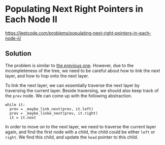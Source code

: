 # Populating Next Right Pointers in Each Node II

https://leetcode.com/problems/populating-next-right-pointers-in-each-node-ii/

## Solution

The problem is similar to
[the previous one](https://leetcode.com/problems/populating-next-right-pointers-in-each-node/). However, due to the
incompleteness of the tree, we need to be careful about how to link the next layer, and how to hop onto the next layer.

To link the next layer, we can essentially traverse the next layer by traversing the current layer. Beside traversing,
we should also keep track of the `prev` node. We can come up with the following abstraction.

```
while it:
  prev = _maybe_link_next(prev, it.left)
  prev = _maybe_linke_next(prev, it.right)
  it = it.next
```

In order to move on to the next layer, we need to traverse the current layer again, and find the first node with a
child, the child could be either `left` or `right`. We find this child, and update the `head` pointer to this child.
